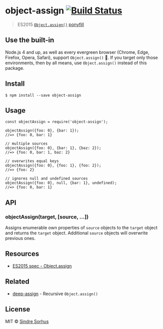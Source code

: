 object-assign [![Build Status](https://travis-ci.org/sindresorhus/object-assign.svg?branch=master)](https://travis-ci.org/sindresorhus/object-assign)
=====================================================================================================================================================

> ES2015 [`Object.assign()`](http://www.2ality.com/2014/01/object-assign.html) [ponyfill](https://ponyfill.com)

Use the built-in
----------------

Node.js 4 and up, as well as every evergreen browser (Chrome, Edge, Firefox, Opera, Safari), support `Object.assign()` :tada:. If you target only those environments, then by all means, use `Object.assign()` instead of this package.

Install
-------

    $ npm install --save object-assign

Usage
-----

    const objectAssign = require('object-assign');

    objectAssign({foo: 0}, {bar: 1});
    //=> {foo: 0, bar: 1}

    // multiple sources
    objectAssign({foo: 0}, {bar: 1}, {baz: 2});
    //=> {foo: 0, bar: 1, baz: 2}

    // overwrites equal keys
    objectAssign({foo: 0}, {foo: 1}, {foo: 2});
    //=> {foo: 2}

    // ignores null and undefined sources
    objectAssign({foo: 0}, null, {bar: 1}, undefined);
    //=> {foo: 0, bar: 1}

API
---

### objectAssign(target, \[source, …\])

Assigns enumerable own properties of `source` objects to the `target` object and returns the `target` object. Additional `source` objects will overwrite previous ones.

Resources
---------

-   [ES2015 spec - Object.assign](https://people.mozilla.org/~jorendorff/es6-draft.html#sec-object.assign)

Related
-------

-   [deep-assign](https://github.com/sindresorhus/deep-assign) - Recursive `Object.assign()`

License
-------

MIT © [Sindre Sorhus](https://sindresorhus.com)

